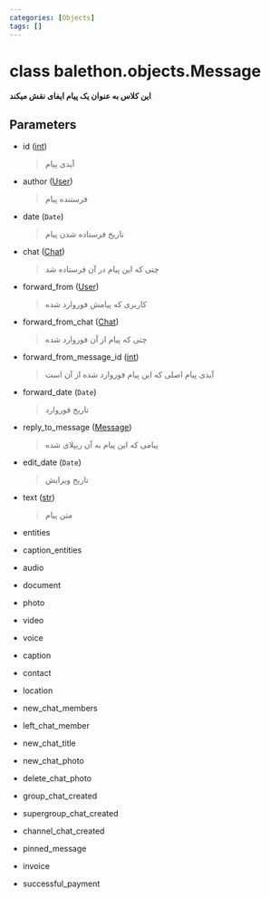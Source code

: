 ```yaml
---
categories: [Objects]
tags: []
---
```


<h1>class balethon.objects.<strong>Message</strong></h1>

<p align="left" dir="rtl"><strong>این کلاس به عنوان یک پیام ایفای نقش میکند</strong></p>

<h2>Parameters</h2>

<ul>
<li>id (<a href="https://docs.python.org/3/library/functions.html#int">int</a>)<blockquote dir="rtl">
<p>آیدی پیام</p>
</blockquote>
</li>
</ul>
<ul>
<li>author (<a href="balethon.ir/posts/user">User</a>)<blockquote dir="rtl">
<p>فرستنده پیام</p>
</blockquote>
</li>
</ul>
<ul>
<li>date (<code>Date</code>)<blockquote dir="rtl">
<p>تاریخ فرستاده شدن پیام</p>
</blockquote>
</li>
</ul>
<ul>
<li>chat (<a href="balethon.ir/posts/chat">Chat</a>)<blockquote dir="rtl">
<p>چتی که این پیام در آن فرستاده شد</p>
</blockquote>
</li>
</ul>
<ul>
<li>forward_from (<a href="balethon.ir/posts/user">User</a>)<blockquote dir="rtl">
<p>کاربری که پیامش فوروارد شده</p>
</blockquote>
</li>
</ul>
<ul>
<li>forward_from_chat (<a href="balethon.ir/posts/chat">Chat</a>)<blockquote dir="rtl">
<p>چتی که پیام از آن فوروارد شده</p>
</blockquote>
</li>
</ul>
<ul>
<li>forward_from_message_id (<a href="https://docs.python.org/3/library/functions.html#int">int</a>)<blockquote dir="rtl">
<p>آیدی پیام اصلی که این پیام فوروارد شده از آن است</p>
</blockquote>
</li>
</ul>
<ul>
<li>forward_date (<code>Date</code>)<blockquote dir="rtl">
<p>تاریخ فوروارد</p>
</blockquote>
</li>
</ul>
<ul>
<li>reply_to_message (<a href="balethon.ir/posts/message">Message</a>)<blockquote dir="rtl">
<p>پیامی که این پیام به آن ریپلای شده</p>
</blockquote>
</li>
</ul>
<ul>
<li>edit_date (<code>Date</code>)<blockquote dir="rtl">
<p>تاریخ ویرایش</p>
</blockquote>
</li>
</ul>
<ul>
<li>text (<a href="https://docs.python.org/3/library/stdtypes.html#str">str</a>)<blockquote dir="rtl">
<p>متن پیام</p>
</blockquote>
</li>
</ul>
<ul>
<li>entities<blockquote dir="rtl"></blockquote>
</li>
</ul>
<ul>
<li>caption_entities<blockquote dir="rtl"></blockquote>
</li>
</ul>
<ul>
<li>audio<blockquote dir="rtl"></blockquote>
</li>
</ul>
<ul>
<li>document<blockquote dir="rtl"></blockquote>
</li>
</ul>
<ul>
<li>photo<blockquote dir="rtl"></blockquote>
</li>
</ul>
<ul>
<li>video<blockquote dir="rtl"></blockquote>
</li>
</ul>
<ul>
<li>voice<blockquote dir="rtl"></blockquote>
</li>
</ul>
<ul>
<li>caption<blockquote dir="rtl"></blockquote>
</li>
</ul>
<ul>
<li>contact<blockquote dir="rtl"></blockquote>
</li>
</ul>
<ul>
<li>location<blockquote dir="rtl"></blockquote>
</li>
</ul>
<ul>
<li>new_chat_members<blockquote dir="rtl"></blockquote>
</li>
</ul>
<ul>
<li>left_chat_member<blockquote dir="rtl"></blockquote>
</li>
</ul>
<ul>
<li>new_chat_title<blockquote dir="rtl"></blockquote>
</li>
</ul>
<ul>
<li>new_chat_photo<blockquote dir="rtl"></blockquote>
</li>
</ul>
<ul>
<li>delete_chat_photo<blockquote dir="rtl"></blockquote>
</li>
</ul>
<ul>
<li>group_chat_created<blockquote dir="rtl"></blockquote>
</li>
</ul>
<ul>
<li>supergroup_chat_created<blockquote dir="rtl"></blockquote>
</li>
</ul>
<ul>
<li>channel_chat_created<blockquote dir="rtl"></blockquote>
</li>
</ul>
<ul>
<li>pinned_message<blockquote dir="rtl"></blockquote>
</li>
</ul>
<ul>
<li>invoice<blockquote dir="rtl"></blockquote>
</li>
</ul>
<ul>
<li>successful_payment<blockquote dir="rtl"></blockquote>
</li>
</ul>